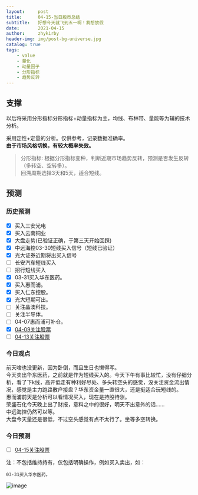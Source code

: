 ```yaml
---
layout:     post
title:      04-15-当日股市总结
subtitle:   好想今天就飞到五一啊！我想放假
date:       2021-04-15
author:     zhykirby
header-img: img/post-bg-universe.jpg
catalog: true
tags:
    - value
    - 量化
    - 动量因子
    - 分形指标
    - 趋势反转
---
```


## 支撑

以后将采用分形指标分形指标+动量指标为主，均线、布林带、量能等为辅的技术分析。  
    
采用定性+定量的分析。仅供参考，记录数据准确率。  
__由于市场风格切换，有较大概率失效。__

>分形指标: 根据分形指标变种，判断近期市场趋势反转，预测是否发生反转（多转空、空转多）。  
回溯周期选择3天和5天，适合短线。

## 预测

### 历史预测  

- [x] 买入三安光电
- [x] 买入云南铜业
- [x] 大盘走势(已验证正确，于第三天开始回踩)
- [x] 中远海控03-30短线买入信号（短线已验证）
- [x] 光大证券近期将出买入信号
- [ ] 长安汽车短线买入
- [ ] 招行短线买入
- [x] 03-31买入华东医药。
- [x] 买入惠而浦。
- [x] 买入仁东控股。
- [x] 光大短期可出。
- [ ] 关注晶澳科技。
- [ ] 关注半导体。
- [ ] 04-07惠而浦可补仓。
- [x] [04-09关注股票](https://zhykirby.github.io/2021/04/09/%E5%BD%93%E6%97%A5%E8%82%A1%E5%B8%82%E6%80%BB%E7%BB%93/)
- [ ] [04-13关注股票](https://zhykirby.github.io/2021/04/13/%E5%BD%93%E6%97%A5%E8%82%A1%E5%B8%82%E6%80%BB%E7%BB%93/)

### 今日观点

前天啥也没更新，因为卧倒，而且生日也懒得写。  
今天卖出华东医药，之前就是作为短线买入的。今天下午有事比较忙，没有仔细分析，看了下k线，高开低走有种利好尽处、多头转空头的感觉，没关注资金流出情况，感觉是主力跑路散户接盘？华东资金量一直很大，还是挺适合玩短线的。  
惠而浦前天是分析可以看情况买入，现在是持股待涨。  
荣盛石化今天晚上出了财报，意料之中的很好，明天不出意外的话……  
中远海控仍然可以等。  
大盘今天量还是很低，不过空头感觉有点不太行了。坐等多空转换。    

### 今日预测  

- [ ] [04-15关注股票](https://zhykirby.github.io/2021/04/15/%E5%BD%93%E6%97%A5%E8%82%A1%E5%B8%82%E6%80%BB%E7%BB%93/)

注：不包括维持持有，仅包括明确操作，例如买入卖出，如：

`03-31买入华东医药。`

![image](https://user-images.githubusercontent.com/32432388/114904488-802af700-9e4a-11eb-9496-592f0e0e7d60.png)









